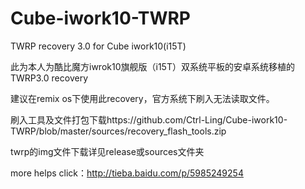 # Cube-iwork10-TWRP
TWRP recovery 3.0 for Cube iwork10(i15T)

此为本人为酷比魔方iwrok10旗舰版（i15T）双系统平板的安卓系统移植的TWRP3.0 recovery

建议在remix os下使用此recovery，官方系统下刷入无法读取文件。

刷入工具及文件打包下载https://github.com/Ctrl-Ling/Cube-iwork10-TWRP/blob/master/sources/recovery_flash_tools.zip

twrp的img文件下载详见release或sources文件夹

more helps click：http://tieba.baidu.com/p/5985249254

